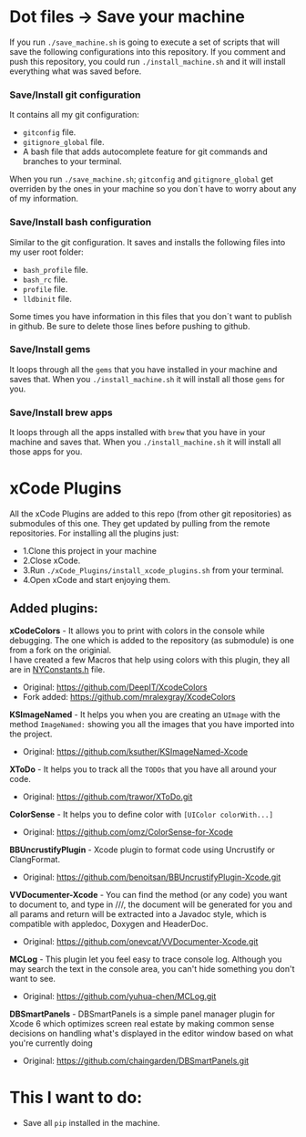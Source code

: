 Dot files -> Save your machine
================

If you run `./save_machine.sh` is going to execute a set of scripts that will save the following configurations into this repository. If you comment and push this repository, you could run `./install_machine.sh` and it will install everything what was saved before.

<h3>Save/Install git configuration</h3>

It contains all my git configuration:
 
- `gitconfig` file.
- `gitignore_global` file.
- A bash file that adds autocomplete feature for git commands and branches to your terminal.

When you run `./save_machine.sh`; `gitconfig` and `gitignore_global` get overriden by the ones in your machine so you don´t have to worry about any of my information.

<h3>Save/Install bash configuration</h3>

Similar to the git configuration. It saves and installs the following files into my user root folder:

- `bash_profile` file.
- `bash_rc` file.
- `profile` file.
- `lldbinit` file.

Some times you have information in this files that you don´t want to publish in github. Be sure to delete those lines before pushing to github.

<h3>Save/Install gems</h3>

It loops through all the `gems` that you have installed in your machine and saves that. When you `./install_machine.sh` it will install all those `gems` for you.

<h3>Save/Install brew apps</h3>

It loops through all the apps installed with `brew` that you have in your machine and saves that. When you `./install_machine.sh` it will install all those apps for you.


xCode Plugins
================


All the xCode Plugins are added to this repo (from other git repositories) as submodules of this one. They get updated by pulling from the remote repositories. For installing all the plugins just:

-  1.Clone this project in your machine
-  2.Close xCode.
-  3.Run `./xCode_Plugins/install_xcode_plugins.sh` from your terminal.
-  4.Open xCode and start enjoying them.

Added plugins:
--------------
**xCodeColors** - It allows you to print with colors in the console while debugging. The one which is added to the repository (as submodule) is one from a fork on the originial.<br/>
I have created a few Macros that help using colors with this plugin, they all are in [NYConstants.h](https://github.com/nicoyuste/dotFiles-Plugins/blob/master/NYConstants.h) file.
*   Original: https://github.com/DeepIT/XcodeColors
*   Fork added: https://github.com/mralexgray/XcodeColors

**KSImageNamed** - It helps you when you are creating an `UImage` with the method `ImageNamed:` showing you all the images that you have imported into the project.
*   Original: https://github.com/ksuther/KSImageNamed-Xcode

**XToDo** - It helps you to track all the `TODOs` that you have all around your code.
*   Original: https://github.com/trawor/XToDo.git

**ColorSense** - It helps you to define color with `[UIColor colorWith...]`
*   Original: https://github.com/omz/ColorSense-for-Xcode

**BBUncrustifyPlugin** - Xcode plugin to format code using Uncrustify or ClangFormat.
*   Original: https://github.com/benoitsan/BBUncrustifyPlugin-Xcode.git

**VVDocumenter-Xcode** - You can find the method (or any code) you want to document to, and type in ///, the document will be generated for you and all params and return will be extracted into a Javadoc style, which is compatible with appledoc, Doxygen and HeaderDoc.
*   Original: https://github.com/onevcat/VVDocumenter-Xcode.git

**MCLog** - This plugin let you feel easy to trace console log. Although you may search the text in the console area, you can't hide something you don't want to see. 
*   Original: https://github.com/yuhua-chen/MCLog.git

**DBSmartPanels** - DBSmartPanels is a simple panel manager plugin for Xcode 6 which optimizes screen real estate by making common sense decisions on handling what's displayed in the editor window based on what you're currently doing
*   Original: https://github.com/chaingarden/DBSmartPanels.git

This I want to do:
================

 - Save all `pip` installed in the machine.


